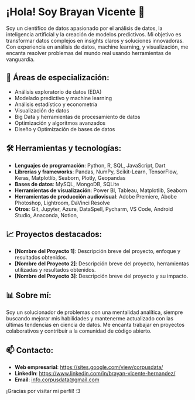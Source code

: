 # ¡Hola! Soy Brayan Vicente 👋

Soy un científico de datos apasionado por el análisis de datos, la inteligencia artificial y la creación de modelos predictivos. Mi objetivo es transformar datos complejos en insights claros y soluciones innovadoras. Con experiencia en análisis de datos, machine learning, y visualización, me encanta resolver problemas del mundo real usando herramientas de vanguardia.

## 🚀 Áreas de especialización:
- Análisis exploratorio de datos (EDA)
- Modelado predictivo y machine learning
- Análisis estadístico y econometría
- Visualización de datos
- Big Data y herramientas de procesamiento de datos
- Optimización y algoritmos avanzados
- Diseño y Optimización de bases de datos

## 🛠️ Herramientas y tecnologías:
- **Lenguajes de programación**: Python, R, SQL, JavaScript, Dart
- **Librerías y frameworks**: Pandas, NumPy, Scikit-Learn, TensorFlow, Keras, Matplotlib, Seaborn, Plotly, Geopandas
- **Bases de datos**: MySQL, MongoDB, SQLite
- **Herramientas de visualización**: Power BI, Tableau, Matplotlib, Seaborn
- **Herramientas de producción audiovisual**: Adobe Premiere, Abobe Photoshop, Lightroom, DaVinci Resolve
- **Otros**: Git, Jupyter, Azure, DataSpell, Pycharm, VS Code, Android Studio, Anaconda, Notion, 

## 📈 Proyectos destacados:
- **[Nombre del Proyecto 1]**: Descripción breve del proyecto, enfoque y resultados obtenidos.
- **[Nombre del Proyecto 2]**: Descripción breve del proyecto, herramientas utilizadas y resultados obtenidos.
- **[Nombre del Proyecto 3]**: Descripción breve del proyecto y su impacto.

## 📊 Sobre mí:
Soy un solucionador de problemas con una mentalidad analítica, siempre buscando mejorar mis habilidades y mantenerme actualizado con las últimas tendencias en ciencia de datos. Me encanta trabajar en proyectos colaborativos y contribuir a la comunidad de código abierto.

## 📫 Contacto:
- **Web empresarial**: https://sites.google.com/view/corpusdata/
- **LinkedIn**: https://www.linkedin.com/in/brayan-vicente-hernandez/
- **Email**: info.corpusdata@gmail.com

¡Gracias por visitar mi perfil! :3
